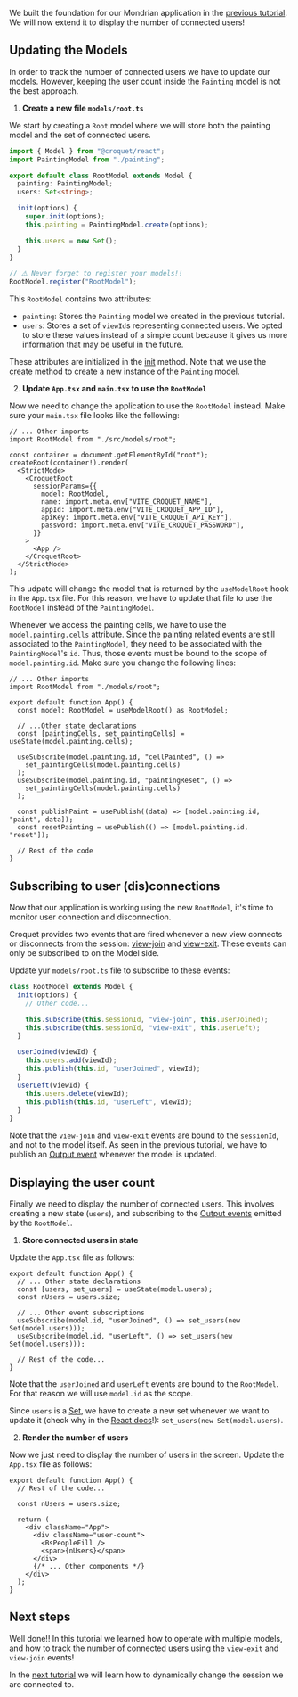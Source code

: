 We built the foundation for our Mondrian application in the [previous tutorial](./tutorial-3_0_React_Mondrian.html).
We will now extend it to display the number of connected users!

## Updating the Models

In order to track the number of connected users we have to update our models.
However, keeping the user count inside the `Painting` model is not the best approach.

1. **Create a new file `models/root.ts`**

We start by creating a `Root` model where we will store both the painting model and the set of connected users.

```ts
import { Model } from "@croquet/react";
import PaintingModel from "./painting";

export default class RootModel extends Model {
  painting: PaintingModel;
  users: Set<string>;

  init(options) {
    super.init(options);
    this.painting = PaintingModel.create(options);

    this.users = new Set();
  }
}

// ⚠️ Never forget to register your models!!
RootModel.register("RootModel");
```

This `RootModel` contains two attributes:

- `painting`: Stores the `Painting` model we created in the previous tutorial.
- `users`: Stores a set of `viewId`s representing connected users.
  We opted to store these values instead of a simple count because it gives us more information that may be useful in the future.

These attributes are initialized in the [init](../croquet/Model.html#init) method.
Note that we use the [create](../croquet/Model.html#.create) method to create a new instance of the `Painting` model.

2. **Update `App.tsx` and `main.tsx` to use the `RootModel`**

Now we need to change the application to use the `RootModel` instead.
Make sure your `main.tsx` file looks like the following:

```tsx
// ... Other imports
import RootModel from "./src/models/root";

const container = document.getElementById("root");
createRoot(container!).render(
  <StrictMode>
    <CroquetRoot
      sessionParams={{
        model: RootModel,
        name: import.meta.env["VITE_CROQUET_NAME"],
        appId: import.meta.env["VITE_CROQUET_APP_ID"],
        apiKey: import.meta.env["VITE_CROQUET_API_KEY"],
        password: import.meta.env["VITE_CROQUET_PASSWORD"],
      }}
    >
      <App />
    </CroquetRoot>
  </StrictMode>
);
```

This udpate will change the model that is returned by the `useModelRoot` hook in the `App.tsx` file.
For this reason, we have to update that file to use the `RootModel` instead of the `PaintingModel`.

Whenever we access the painting cells, we have to use the `model.painting.cells` attribute.
Since the painting related events are still associated to the `PaintingModel`, they need to be associated with the `PaintingModel`'s `id`.
Thus, those events must be bound to the scope of `model.painting.id`.
Make sure you change the following lines:

```tsx
// ... Other imports
import RootModel from "./models/root";

export default function App() {
  const model: RootModel = useModelRoot() as RootModel;

  // ...Other state declarations
  const [paintingCells, set_paintingCells] = useState(model.painting.cells);

  useSubscribe(model.painting.id, "cellPainted", () =>
    set_paintingCells(model.painting.cells)
  );
  useSubscribe(model.painting.id, "paintingReset", () =>
    set_paintingCells(model.painting.cells)
  );

  const publishPaint = usePublish((data) => [model.painting.id, "paint", data]);
  const resetPainting = usePublish(() => [model.painting.id, "reset"]);

  // Rest of the code
}
```

## Subscribing to user (dis)connections

Now that our application is working using the new `RootModel`, it's time to monitor user connection and disconnection.

Croquet provides two events that are fired whenever a new view connects or disconnects from the session: [view-join](../croquet/global.html#event:view-join) and [view-exit](../croquet/global.html#event:view-exit).
These events can only be subscribed to on the Model side.

Update yur `models/root.ts` file to subscribe to these events:

```ts
class RootModel extends Model {
  init(options) {
    // Other code...

    this.subscribe(this.sessionId, "view-join", this.userJoined);
    this.subscribe(this.sessionId, "view-exit", this.userLeft);
  }

  userJoined(viewId) {
    this.users.add(viewId);
    this.publish(this.id, "userJoined", viewId);
  }
  userLeft(viewId) {
    this.users.delete(viewId);
    this.publish(this.id, "userLeft", viewId);
  }
}
```

Note that the `view-join` and `view-exit` events are bound to the `sessionId`, and not to the model itself.
As seen in the previous tutorial, we have to publish an [Output event](../croquet/index.html#events) whenever the model is updated.

## Displaying the user count

Finally we need to display the number of connected users.
This involves creating a new state (`users`), and subscribing to the [Output events](../croquet/index.html#events) emitted by the `RootModel`.

1. **Store connected users in state**

Update the `App.tsx` file as follows:

```tsx
export default function App() {
  // ... Other state declarations
  const [users, set_users] = useState(model.users);
  const nUsers = users.size;

  // ... Other event subscriptions
  useSubscribe(model.id, "userJoined", () => set_users(new Set(model.users)));
  useSubscribe(model.id, "userLeft", () => set_users(new Set(model.users)));

  // Rest of the code...
}
```

Note that the `userJoined` and `userLeft` events are bound to the `RootModel`.
For that reason we will use `model.id` as the scope.

Since `users` is a [Set](https://developer.mozilla.org/en-US/docs/Web/JavaScript/Reference/Global_Objects/Set), we have to create a new set whenever we want to update it (check why in the [React docs](https://react.dev/learn/updating-arrays-in-state)!): `set_users(new Set(model.users)`.

2. **Render the number of users**

Now we just need to display the number of users in the screen.
Update the `App.tsx` file as follows:

```tsx
export default function App() {
  // Rest of the code...

  const nUsers = users.size;

  return (
    <div className="App">
      <div className="user-count">
        <BsPeopleFill />
        <span>{nUsers}</span>
      </div>
      {/* ... Other components */}
    </div>
  );
}
```

## Next steps

Well done!!
In this tutorial we learned how to operate with multiple models, and how to track the number of connected users using the `view-exit` and `view-join` events!

In the [next tutorial](./tutorial-3_2_React_Mondrian_Multiple_Sessions.html) we will learn how to dynamically change the session we are connected to.